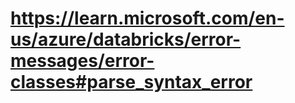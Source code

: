 # https://learn.microsoft.com/en-us/azure/databricks/error-messages/error-classes#parse_syntax_error